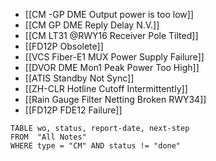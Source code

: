 - [[CM -GP DME Output power is too low]]
- [[CM GP DME  Reply Delay N.V.]]
- [[CM LT31 @RWY16 Receiver Pole Tilted]]
- [[FD12P Obsolete]]
- [[VCS Fiber-E1 MUX Power Supply Failure]]
- [[DVOR DME Mon1 Peak Power Too High]]
- [[ATIS Standby Not Sync]]
- [[ZH-CLR Hotline Cutoff Intermittently]]
- [[Rain Gauge Filter Netting Broken RWY34]]
- [[FD12P FDE12 Failure]]

```dataview
TABLE wo, status, report-date, next-step
FROM  "All Notes"
WHERE type = "CM" AND status != "done"
```